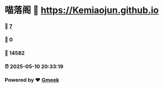 # 喵落阁 :link: https://Kemiaojun.github.io 
### :page_facing_up: [7](https://Kemiaojun.github.io/tag.html) 
### :speech_balloon: 0 
### :hibiscus: 14582 
### :alarm_clock: 2025-05-10 20:33:19 
### Powered by :heart: [Gmeek](https://github.com/Meekdai/Gmeek)
